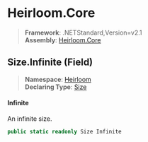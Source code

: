 # Heirloom.Core

> **Framework**: .NETStandard,Version=v2.1  
> **Assembly**: [Heirloom.Core][0]

## Size.Infinite (Field)

> **Namespace**: [Heirloom][0]  
> **Declaring Type**: [Size][1]

#### Infinite

An infinite size.

```cs
public static readonly Size Infinite
```

[0]: ../../../Heirloom.Core.md
[1]: ../Size.md
